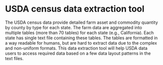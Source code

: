 # USDA census data extraction tool

The USDA census data provide detailed farm asset and commodity quantity by county by type for each state. The farm data are aggregated into multiple tables (more than 70 tables) for 
each state (e.g., California). Each state has single text file containing these tables. The tables are formatted in a way readable for humans, but are hard to extract data due to the complex and non-uniform formats. This data extraction
tool will help USDA data users to access required data based on a few data layout patterns in the text files. 